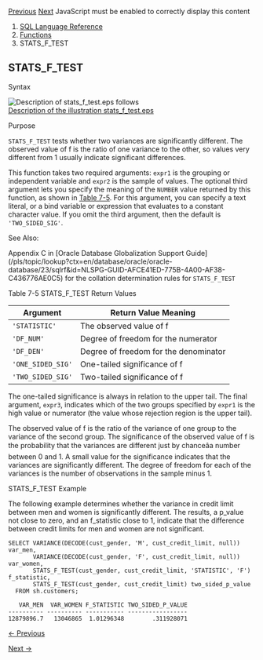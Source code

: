[Previous](STATS_CROSSTAB.md) [Next](STATS_KS_TEST.md) JavaScript must be
enabled to correctly display this content

  1. [SQL Language Reference ](index.md)
  2. [Functions](Functions.md)
  3. STATS_F_TEST 

## STATS_F_TEST

Syntax

![Description of stats_f_test.eps
follows](https://docs.oracle.com/en/database/oracle/oracle-database/23/sqlrf/img/stats_f_test.gif)  
[Description of the illustration stats_f_test.eps](img_text/stats_f_test.md)

Purpose

`STATS_F_TEST` tests whether two variances are significantly different. The
observed value of f is the ratio of one variance to the other, so values very
different from 1 usually indicate significant differences.

This function takes two required arguments: `expr1` is the grouping or
independent variable and `expr2` is the sample of values. The optional third
argument lets you specify the meaning of the `NUMBER` value returned by this
function, as shown in [Table
7-5](STATS_F_TEST.md#GUID-9E2A91FC-5BB3-449A-810C-DA6CB52B56ED__G1514122
"The first column lists the values you can specify for the argument of the
function and the second column explains the return value meanings."). For this
argument, you can specify a text literal, or a bind variable or expression
that evaluates to a constant character value. If you omit the third argument,
then the default is `'TWO_SIDED_SIG'`.

See Also:

Appendix C in [Oracle Database Globalization Support
Guide](/pls/topic/lookup?ctx=en/database/oracle/oracle-
database/23/sqlrf&id=NLSPG-GUID-AFCE41ED-775B-4A00-AF38-C436776AE0C5) for the
collation determination rules for `STATS_F_TEST`

Table 7-5 STATS_F_TEST Return Values

Argument | Return Value Meaning  
---|---  
`'STATISTIC'` |  The observed value of f  
`'DF_NUM'` |  Degree of freedom for the numerator  
`'DF_DEN'` |  Degree of freedom for the denominator  
`'ONE_SIDED_SIG'` |  One-tailed significance of f  
`'TWO_SIDED_SIG'` |  Two-tailed significance of f  
  
The one-tailed significance is always in relation to the upper tail. The final
argument, `expr3`, indicates which of the two groups specified by `expr1` is
the high value or numerator (the value whose rejection region is the upper
tail).

The observed value of f is the ratio of the variance of one group to the
variance of the second group. The significance of the observed value of f is
the probability that the variances are different just by chanceâa number
between 0 and 1. A small value for the significance indicates that the
variances are significantly different. The degree of freedom for each of the
variances is the number of observations in the sample minus 1.

STATS_F_TEST Example

The following example determines whether the variance in credit limit between
men and women is significantly different. The results, a p_value not close to
zero, and an f_statistic close to 1, indicate that the difference between
credit limits for men and women are not significant.

    
    
    SELECT VARIANCE(DECODE(cust_gender, 'M', cust_credit_limit, null)) var_men,
           VARIANCE(DECODE(cust_gender, 'F', cust_credit_limit, null)) var_women,
           STATS_F_TEST(cust_gender, cust_credit_limit, 'STATISTIC', 'F') f_statistic,
           STATS_F_TEST(cust_gender, cust_credit_limit) two_sided_p_value
      FROM sh.customers;
    
       VAR_MEN  VAR_WOMEN F_STATISTIC TWO_SIDED_P_VALUE
    ---------- ---------- ----------- -----------------
    12879896.7   13046865  1.01296348        .311928071


[← Previous](STATS_CROSSTAB.md)

[Next →](STATS_KS_TEST.md)
